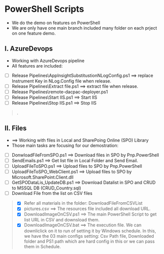 
# PowerShell Scripts
- We do the demo on features on PowerShell
- We are only have one main branch included many folder on each prject on one feature demo.

## I. AzureDevops 
- Working with AzureDevops pipeline
- All features are included:
- [ ] Release Pipelines\AppInsightSubstitustionNLogConfig.ps1 ==> replace Instrument Key in NLog.Config file when release.
- [ ] Release Pipelines\Extract file.ps1	==> extract file when release.
- [ ] Release Pipelines\remote-dacpac-deployer.ps1
- [ ] Release Pipelines\Start IIS.ps1	==> Start IIS 
- [ ] Release Pipelines\Stop IIS.ps1	==> Stop IIS 
> .

## II. Files 
- ==> Working with files in Local and SharePoing Online (SPO) Library
- Those main tasks are focusing for our demostration:
- [ ] DonwloadFileFromSPO.ps1 ==> Download files in SPO by Pnp.PowerShell
- [ ] SendEmails.ps1	==> Get list file in Local Folder and Send Email.
- [ ] UploadFileToSPO.ps1	==> Upload files to SPO by Pnp.PowerShell
- [ ] UploadFileToSPO_WebClient.ps1 ==> Upload files to SPO by Microsoft.SharePoint.Client.dll
- [ ] GetSPODataLis_UpdateDB.ps1 ==> Download Datalist in SPO and CRUD to MSSQL DB (CRUD_Country.sql)
- [ ] Download File from the list on CSV files
> - [X] Refer all materials in the folder: DownloadFileFromCSVList
> - [X] pictures.csv ==> The resources file included all download URL.
> - [X] DownloadImageOnCSV.ps1 ==> The main PowerShell Script to get list URL in CSV and downsload them.
> - [X] DownloadImageOnCSV.bat ==> The execution file. We can downliclick on it to run of setting it by Windows schedule. In this, we have the 03 main configs setting: Csv Path file, Downloaded folder and PS1 path which are hard config in this or we can pass them in Schedule.

